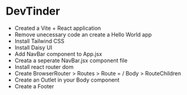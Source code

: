 # DevTinder
- Created a Vite + React application
- Remove unecessary code an create a Hello World app
- Install Tailwind CSS
- Install Daisy UI
- Add NavBar component to App.jsx
- Creata a seperate NavBar.jsx component file 
- Install react router dom
- Create BrowserRouter > Routes > Route = / Body > RouteChildren
- Create an Outlet in your Body component
- Create a Footer